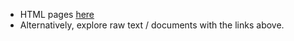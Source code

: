

* HTML pages [here](https://ucdavis-bioinformatics-training.github.io/2018-March-Bioinformatics-Prerequisites/)
* Alternatively, explore raw text / documents with the links above.

